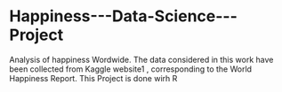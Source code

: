 # Happiness---Data-Science---Project
Analysis of happiness Wordwide. The data considered in this work have been collected from Kaggle website1 , corresponding to the World Happiness Report. This Project is done wirh R
